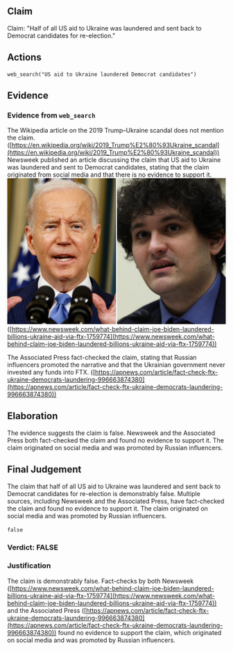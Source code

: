 ## Claim
Claim: "Half of all US aid to Ukraine was laundered and sent back to Democrat candidates for re-election."

## Actions
```
web_search("US aid to Ukraine laundered Democrat candidates")
```

## Evidence
### Evidence from `web_search`
The Wikipedia article on the 2019 Trump–Ukraine scandal does not mention the claim. ([https://en.wikipedia.org/wiki/2019_Trump%E2%80%93Ukraine_scandal](https://en.wikipedia.org/wiki/2019_Trump%E2%80%93Ukraine_scandal)) Newsweek published an article discussing the claim that US aid to Ukraine was laundered and sent to Democrat candidates, stating that the claim originated from social media and that there is no evidence to support it. ![image 2147](media/2025-08-07_20-01-1754596899-160228.jpg) ([https://www.newsweek.com/what-behind-claim-joe-biden-laundered-billions-ukraine-aid-via-ftx-1759774](https://www.newsweek.com/what-behind-claim-joe-biden-laundered-billions-ukraine-aid-via-ftx-1759774))

The Associated Press fact-checked the claim, stating that Russian influencers promoted the narrative and that the Ukrainian government never invested any funds into FTX. ([https://apnews.com/article/fact-check-ftx-ukraine-democrats-laundering-996663874380](https://apnews.com/article/fact-check-ftx-ukraine-democrats-laundering-996663874380))


## Elaboration
The evidence suggests the claim is false. Newsweek and the Associated Press both fact-checked the claim and found no evidence to support it. The claim originated on social media and was promoted by Russian influencers.


## Final Judgement
The claim that half of all US aid to Ukraine was laundered and sent back to Democrat candidates for re-election is demonstrably false. Multiple sources, including Newsweek and the Associated Press, have fact-checked the claim and found no evidence to support it. The claim originated on social media and was promoted by Russian influencers.

`false`


### Verdict: FALSE

### Justification
The claim is demonstrably false. Fact-checks by both Newsweek ([https://www.newsweek.com/what-behind-claim-joe-biden-laundered-billions-ukraine-aid-via-ftx-1759774](https://www.newsweek.com/what-behind-claim-joe-biden-laundered-billions-ukraine-aid-via-ftx-1759774)) and the Associated Press ([https://apnews.com/article/fact-check-ftx-ukraine-democrats-laundering-996663874380](https://apnews.com/article/fact-check-ftx-ukraine-democrats-laundering-996663874380)) found no evidence to support the claim, which originated on social media and was promoted by Russian influencers.
